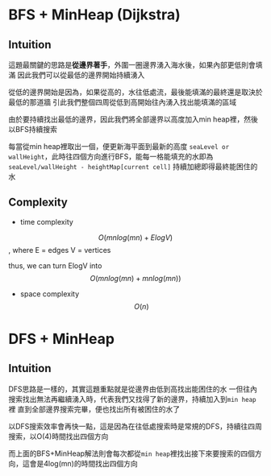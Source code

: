 # BFS + MinHeap (Dijkstra)
## Intuition

這題最關鍵的思路是**從邊界著手**，外圍一圈邊界湧入海水後，如果內部更低則會填滿
因此我們可以從最低的邊界開始持續湧入

從低的邊界開始是因為，如果從高的，水往低處流，最後能填滿的最終還是取決於最低的那道牆
引此我們整個四周從低到高開始往內湧入找出能填滿的區域

由於要持續找出最低的邊界，因此我們將全部邊界以高度加入min heap裡，然後以BFS持續搜索

每當從min heap裡取出一個，便更新海平面到最新的高度 `seaLevel or wallHeight`，此時往四個方向進行BFS，能每一格能填充的水即為 `seaLevel/wallHeight - heightMap[current cell]`
持續加總即得最終能困住的水

## Complexity

- time complexity

$$O(mnlog(mn) + ElogV)$$
, where E = edges V = vertices

thus, we can turn ElogV into
$$O(mnlog(mn) + mnlog(mn))$$

- space complexity
$$O(n)$$

# DFS + MinHeap

## Intuition

DFS思路是一樣的，其實這題重點就是從邊界由低到高找出能困住的水
一但往內搜索找出無法再繼續湧入時，代表我們又找得了新的邊界，持續加入到`min heap`裡
直到全部邊界搜索完畢，便也找出所有被困住的水了

以DFS搜索效率會再快一點，這是因為在往低處搜索時是常規的DFS，持續往四周搜索，以O(4)時間找出四個方向

而上面的BFS+MinHeap解法則會每次都從`min heap`裡找出接下來要搜索的四個方向，這會是4log(mn)的時間找出四個方向